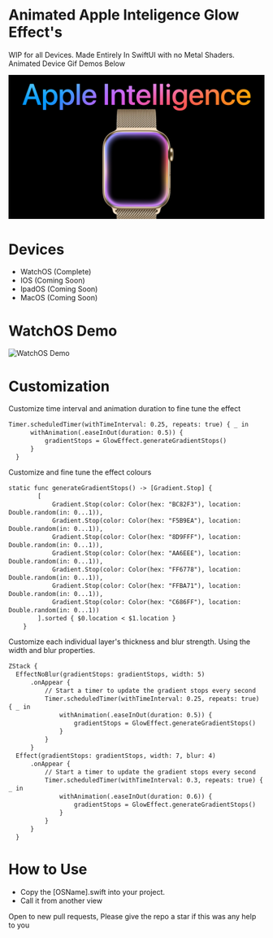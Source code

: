 # Animated Apple Inteligence Glow Effect's 
WIP for all Devices.
Made Entirely In SwiftUI with no Metal Shaders.
Animated Device Gif Demos Below

![Header](ReadMe/Header.png)

# Devices
- WatchOS (Complete)
- IOS (Coming Soon)
- IpadOS (Coming Soon)
- MacOS (Coming Soon)

# WatchOS Demo

![WatchOS Demo](ReadMe/WatchOSDemo.gif)

# Customization
Customize time interval and animation duration to fine tune the effect
```
Timer.scheduledTimer(withTimeInterval: 0.25, repeats: true) { _ in
      withAnimation(.easeInOut(duration: 0.5)) {
          gradientStops = GlowEffect.generateGradientStops()
      }
  }
```

Customize and fine tune the effect colours
```
static func generateGradientStops() -> [Gradient.Stop] {
        [
            Gradient.Stop(color: Color(hex: "BC82F3"), location: Double.random(in: 0...1)),
            Gradient.Stop(color: Color(hex: "F5B9EA"), location: Double.random(in: 0...1)),
            Gradient.Stop(color: Color(hex: "8D9FFF"), location: Double.random(in: 0...1)),
            Gradient.Stop(color: Color(hex: "AA6EEE"), location: Double.random(in: 0...1)),
            Gradient.Stop(color: Color(hex: "FF6778"), location: Double.random(in: 0...1)),
            Gradient.Stop(color: Color(hex: "FFBA71"), location: Double.random(in: 0...1)),
            Gradient.Stop(color: Color(hex: "C686FF"), location: Double.random(in: 0...1))
        ].sorted { $0.location < $1.location }
    }
```

Customize each individual layer's thickness and blur strength.
Using the width and blur properties.
```
ZStack {
  EffectNoBlur(gradientStops: gradientStops, width: 5)
      .onAppear {
          // Start a timer to update the gradient stops every second
          Timer.scheduledTimer(withTimeInterval: 0.25, repeats: true) { _ in
              withAnimation(.easeInOut(duration: 0.5)) {
                  gradientStops = GlowEffect.generateGradientStops()
              }
          }
      }
  Effect(gradientStops: gradientStops, width: 7, blur: 4)
      .onAppear {
          // Start a timer to update the gradient stops every second
          Timer.scheduledTimer(withTimeInterval: 0.3, repeats: true) { _ in
              withAnimation(.easeInOut(duration: 0.6)) {
                  gradientStops = GlowEffect.generateGradientStops()
              }
          }
      }
  }
```

# How to Use 
- Copy the [OSName].swift into your project.
- Call it from another view 

Open to new pull requests, Please give the repo a star if this was any help to you
